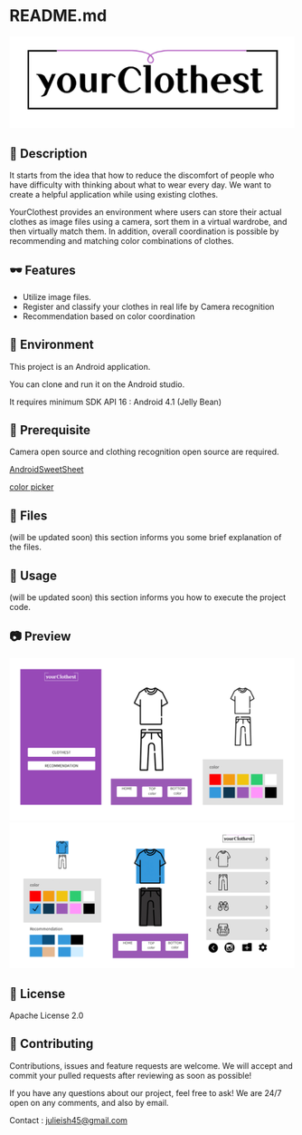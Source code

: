 # README.md



![logo2.png](images/logo2.png)




## **👒 Description**


It starts from the idea that how to reduce the discomfort of people who have difficulty with thinking about what to wear every day. We want to create a helpful application while using existing clothes.

YourClothest provides an environment where users can store their actual clothes as image files using a camera, sort them in a virtual wardrobe, and then virtually match them. In addition, overall coordination is possible by recommending and matching color combinations of clothes.



## 🕶️ Features


- Utilize image files.
- Register and classify your clothes in real life by Camera recognition
- Recommendation based on color coordination



## **🥼 Environment**


This project is an Android application.

You can clone and run it on the Android studio.

It requires minimum SDK API 16 : Android 4.1 (Jelly Bean)



## **👔 Prerequisite**


Camera open source and clothing recognition open source are required.

[AndroidSweetSheet](https://github.com/zzz40500/AndroidSweetSheet)

[color picker](https://github.com/kristiyanP/colorpicker)

## **👖 Files**


(will be updated soon) this section informs you some brief explanation of the files.



## **👗 Usage**


(will be updated soon) this section informs you how to execute the project code.



## 📷 Preview

![preview1](images/preview1.jpeg)
![preview2](images/preview2.jpeg)



## **🧦 License**


Apache License 2.0



## **👟 Contributing**


Contributions, issues and feature requests are welcome. We will accept and commit your pulled requests after reviewing as soon as possible!

If you have any questions about our project, feel free to ask!
We are 24/7 open on any comments, and also by email.

Contact : julieish45@gmail.com
